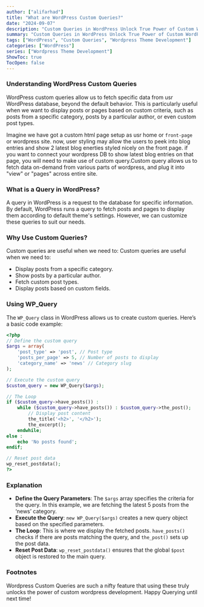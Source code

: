```yaml
---
author: ["alifarhad"]
title: "What are WordPress Custom Queries?"
date: "2024-09-07"
description: "Custom Queries in WordPress Unlock True Power of Custom WordPress Web Development"
summary: "Custom Queries in WordPress Unlock True Power of Custom WordPress Web Development"
tags: ["WordPress", "Custom Queries", "Wordpress Theme Development"]
categories: ["WordPress"]
series: ["Wordpress Theme Development"]
ShowToc: true
TocOpen: false
---
```


### Understanding WordPress Custom Queries

WordPress custom queries allow us to fetch specific data from usr WordPress database, beyond the default behavior. This is particularly useful when we want to display posts or pages based on custom criteria, such as posts from a specific category, posts by a particular author, or even custom post types.

Imagine we have got a custom html page setup as usr home or `front-page` or wordpress site. now, user styling may allow the users to peek into blog entries and show 2 latest blog enerties styled nicely on the front page. if you want to connect your wordpress DB to show latest blog entries on that page, you will need to make use of custom query.Custom query allows us to fetch data on-demand from various parts of wordpress, and plug it into "view" or "pages" across entire site.

### What is a Query in WordPress?

A query in WordPress is a request to the database for specific information. By default, WordPress runs a query to fetch posts and pages to display them according to default theme's settings. However, we can customize these queries to suit our needs.

### Why Use Custom Queries?

Custom queries are useful when we need to:
Custom queries are useful when we need to:

- Display posts from a specific category.
- Show posts by a particular author.
- Fetch custom post types.
- Display posts based on custom fields.

### Using WP_Query

The `WP_Query` class in WordPress allows us to create custom queries. Here’s a basic code example:

```php
<?php
// Define the custom query
$args = array(
    'post_type' => 'post', // Post type
    'posts_per_page' => 5, // Number of posts to display
    'category_name' => 'news' // Category slug
);

// Execute the custom query
$custom_query = new WP_Query($args);

// The Loop
if ($custom_query->have_posts()) :
    while ($custom_query->have_posts()) : $custom_query->the_post();
        // Display post content
        the_title('<h2>', '</h2>');
        the_excerpt();
    endwhile;
else :
    echo 'No posts found';
endif;

// Reset post data
wp_reset_postdata();
?>
```

### Explanation

- **Define the Query Parameters**: The `$args` array specifies the criteria for the query. In this example, we are fetching the latest 5 posts from the ‘news’ category.
- **Execute the Query**: `new WP_Query($args)` creates a new query object based on the specified parameters.
- **The Loop**: This is where we display the fetched posts. `have_posts()` checks if there are posts matching the query, and `the_post()` sets up the post data.
- **Reset Post Data**: `wp_reset_postdata()` ensures that the global `$post` object is restored to the main query.

### Footnotes

Wordpress Custom Queries are such a nifty feature that using these truly unlocks the power of custom wordpress development. Happy Querying until next time!
